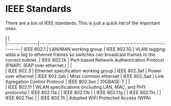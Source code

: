 # IEEE Standards

There are a ton of IEEE standards.
This is just a quick list of the important ones.


|               |                                                                      
|---------------|--------------------------------------------------------------------
| IEEE 802.1    | LAN/MAN working group
| IEEE 802.1Q   | VLAN tagging: adds a tag to ethernet frames so switches can broadcast frames to the correct subnet.
| IEEE 802.1X   | Port-based Network Authentication Protocol (PNAP). (EAP over ethernet.)
|               |                                                                    
| IEEE 802.3    | Ethernet specification working group
| IEEE 802.3af  | Power over ethernet
| IEEE 802.3ab  | Most common ethernet
| IEEE 802.3ad  | Link Agregation Control Protocol
| IEEE 802.3an  | 10GBASE-T
|               |                                                                    
| IEEE 802.11   | WLAN specifications (including LAN, MAC, and PHY protocols)
| IEEE 802.11a  | 
| IEEE 802.11b  | 
| IEEE 802.11g  | 
| IEEE 802.11n  | 
| IEEE 802.11ac | 
| IEEE 802.11i  | Adopted WiFi Protected Access (WPA)
